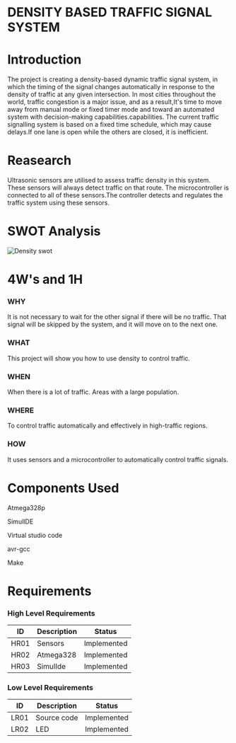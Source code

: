 # DENSITY BASED TRAFFIC SIGNAL SYSTEM
# Introduction
The project is creating a density-based dynamic traffic signal system, in which the timing of the signal changes automatically in response to the density of traffic at any given intersection. In most cities throughout the world, traffic congestion is a major issue, and as a result,It's time to move away from manual mode or fixed timer mode and toward an automated system with decision-making capabilities.capabilities. The current traffic signalling system is based on a fixed time schedule, which may cause delays.If one lane is open while the others are closed, it is inefficient.

# Reasearch
Ultrasonic sensors are utilised to assess traffic density in this system. These sensors will always detect traffic on that route. The microcontroller is connected to all of these sensors.The controller detects and regulates the traffic system using these sensors.

# SWOT Analysis
![Density swot](https://user-images.githubusercontent.com/98818208/156871631-79bc2a59-d456-4e63-b0e4-46a54c26d549.jpg)



# 4W's and 1H
### WHY
It is not necessary to wait for the other signal if there will be no traffic.
That signal will be skipped by the system, and it will move on to the next one.
### WHAT
This project will show you how to use density to control traffic.
### WHEN
When there is a lot of traffic.
Areas with a large population.
### WHERE
To control traffic automatically and effectively in high-traffic regions.
### HOW
It uses sensors and a microcontroller to automatically control traffic signals.



# Components Used
Atmega328p 

SimulIDE

Virtual studio code

avr-gcc

Make

# Requirements
### High Level Requirements
| ID | Description | Status |
 |----| ------------------ | ------ |
 | HR01 | Sensors | Implemented |
  | HR02 | Atmega328 | Implemented |
  |HR03|SimulIde| Implemented |
### Low Level Requirements
 | ID | Description | Status |
 | -- | ---------------- |----| 
 | LR01 | Source code | Implemented |
 | LR02 | LED | Implemented |
